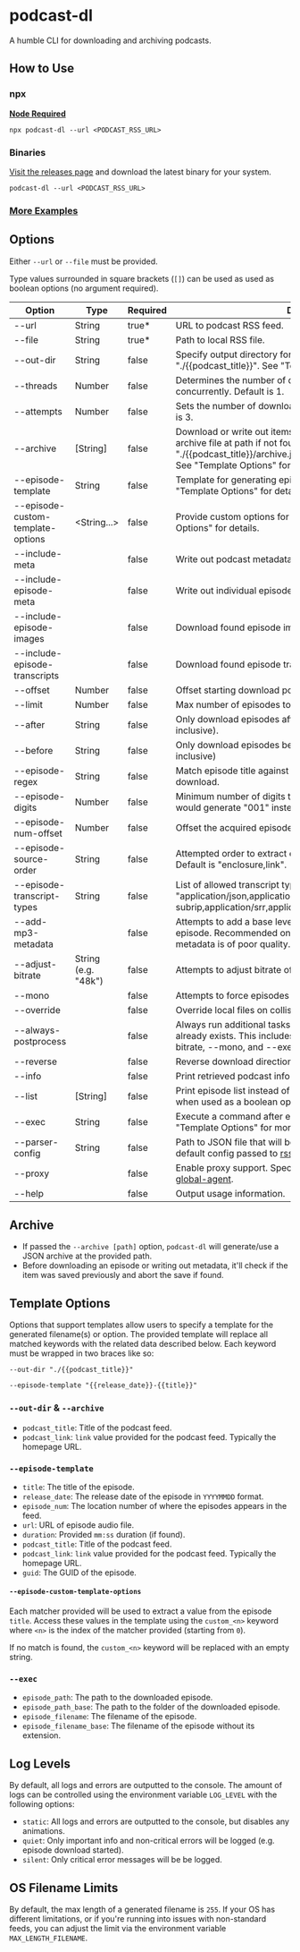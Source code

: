 # podcast-dl

A humble CLI for downloading and archiving podcasts.

## How to Use

### npx

**[Node Required](https://nodejs.org/en/)**

`npx podcast-dl --url <PODCAST_RSS_URL>`

### Binaries

[Visit the releases page](https://github.com/lightpohl/podcast-dl/releases) and download the latest binary for your system.

`podcast-dl --url <PODCAST_RSS_URL>`

### [More Examples](./docs/examples.md)

## Options

Either `--url` or `--file` must be provided.

Type values surrounded in square brackets (`[]`) can be used as used as boolean options (no argument required).

| Option                            | Type                | Required | Description                                                                                                                                                                                                                 |
| --------------------------------- | ------------------- | -------- | --------------------------------------------------------------------------------------------------------------------------------------------------------------------------------------------------------------------------- |
| --url                             | String              | true\*   | URL to podcast RSS feed.                                                                                                                                                                                                    |
| --file                            | String              | true\*   | Path to local RSS file.                                                                                                                                                                                                     |
| --out-dir                         | String              | false    | Specify output directory for episodes and metadata. Defaults to "./{{podcast_title}}". See "Template Options" for more details.                                                                                             |
| --threads                         | Number              | false    | Determines the number of downloads that will happen concurrently. Default is 1.                                                                                                                                             |
| --attempts                        | Number              | false    | Sets the number of download attempts per individual file. Default is 3.                                                                                                                                                     |
| --archive                         | [String]            | false    | Download or write out items not listed in archive file. Generates archive file at path if not found. Defaults to "./{{podcast_title}}/archive.json" when used as a boolean option. See "Template Options" for more details. |
| --episode-template                | String              | false    | Template for generating episode related filenames. See "Template Options" for details.                                                                                                                                      |
| --episode-custom-template-options | <String...>         | false    | Provide custom options for the episode template. See "Template Options" for details.                                                                                                                                        |
| --include-meta                    |                     | false    | Write out podcast metadata to JSON.                                                                                                                                                                                         |
| --include-episode-meta            |                     | false    | Write out individual episode metadata **to** JSON.                                                                                                                                                                          |
| --include-episode-images          |                     | false    | Download found episode images.                                                                                                                                                                                              |
| --include-episode-transcripts     |                     | false    | Download found episode transcripts.                                                                                                                                                                                         |
| --offset                          | Number              | false    | Offset starting download position. Default is 0.                                                                                                                                                                            |
| --limit                           | Number              | false    | Max number of episodes to download. Downloads all by default.                                                                                                                                                               |
| --after                           | String              | false    | Only download episodes after this date (i.e. MM/DD/YYY, inclusive).                                                                                                                                                         |
| --before                          | String              | false    | Only download episodes before this date (i.e. MM/DD/YYY, inclusive)                                                                                                                                                         |
| --episode-regex                   | String              | false    | Match episode title against provided regex before starting download.                                                                                                                                                        |
| --episode-digits                  | Number              | false    | Minimum number of digits to use for episode numbering (e.g. 3 would generate "001" instead of "1"). Default is 0.                                                                                                           |
| --episode-num-offset              | Number              | false    | Offset the acquired episode number. Default is 0.                                                                                                                                                                           |
| --episode-source-order            | String              | false    | Attempted order to extract episode audio URL from RSS feed. Default is "enclosure,link".                                                                                                                                    |
| --episode-transcript-types        | String              | false    | List of allowed transcript types in preferred order. Default is "application/json,application/x-subrip,application/srr,application/srt,text/vtt,text/html,text/plain".                                                      |
| --add-mp3-metadata                |                     | false    | Attempts to add a base level of episode metadata to each episode. Recommended only in cases where the original metadata is of poor quality. (**ffmpeg required**)                                                           |
| --adjust-bitrate                  | String (e.g. "48k") | false    | Attempts to adjust bitrate of episodes. (**ffmpeg required**)                                                                                                                                                               |
| --mono                            |                     | false    | Attempts to force episodes into mono. (**ffmpeg required**)                                                                                                                                                                 |
| --override                        |                     | false    | Override local files on collision.                                                                                                                                                                                          |
| --always-postprocess              |                     | false    | Always run additional tasks on the file regardless if the file already exists. This includes --add-mp3-metadata, --adjust-bitrate, --mono, and --exec.                                                                      |
| --reverse                         |                     | false    | Reverse download direction and start at last RSS item.                                                                                                                                                                      |
| --info                            |                     | false    | Print retrieved podcast info instead of downloading.                                                                                                                                                                        |
| --list                            | [String]            | false    | Print episode list instead of downloading. Defaults to "table" when used as a boolean option. "json" is also supported.                                                                                                     |
| --exec                            | String              | false    | Execute a command after each episode is downloaded. See "Template Options" for more details.                                                                                                                                |
| --parser-config                   | String              | false    | Path to JSON file that will be parsed and used to override the default config passed to [rss-parser](https://github.com/rbren/rss-parser#xml-options).                                                                      |
| --proxy                           |                     | false    | Enable proxy support. Specify environment variables listed by [global-agent](https://github.com/gajus/global-agent#environment-variables).                                                                                  |
| --help                            |                     | false    | Output usage information.                                                                                                                                                                                                   |

## Archive

- If passed the `--archive [path]` option, `podcast-dl` will generate/use a JSON archive at the provided path.
- Before downloading an episode or writing out metadata, it'll check if the item was saved previously and abort the save if found.

## Template Options

Options that support templates allow users to specify a template for the generated filename(s) or option. The provided template will replace all matched keywords with the related data described below. Each keyword must be wrapped in two braces like so:

`--out-dir "./{{podcast_title}}"`

`--episode-template "{{release_date}}-{{title}}"`

### `--out-dir` & `--archive`

- `podcast_title`: Title of the podcast feed.
- `podcast_link`: `link` value provided for the podcast feed. Typically the homepage URL.

### `--episode-template`

- `title`: The title of the episode.
- `release_date`: The release date of the episode in `YYYYMMDD` format.
- `episode_num`: The location number of where the episodes appears in the feed.
- `url`: URL of episode audio file.
- `duration`: Provided `mm:ss` duration (if found).
- `podcast_title`: Title of the podcast feed.
- `podcast_link`: `link` value provided for the podcast feed. Typically the homepage URL.
- `guid`: The GUID of the episode.

#### `--episode-custom-template-options`

Each matcher provided will be used to extract a value from the episode `title`. Access these values in the template using the `custom_<n>` keyword where `<n>` is the index of the matcher provided (starting from `0`).

If no match is found, the `custom_<n>` keyword will be replaced with an empty string.

### `--exec`

- `episode_path`: The path to the downloaded episode.
- `episode_path_base`: The path to the folder of the downloaded episode.
- `episode_filename`: The filename of the episode.
- `episode_filename_base`: The filename of the episode without its extension.

## Log Levels

By default, all logs and errors are outputted to the console. The amount of logs can be controlled using the environment variable `LOG_LEVEL` with the following options:

- `static`: All logs and errors are outputted to the console, but disables any animations.
- `quiet`: Only important info and non-critical errors will be logged (e.g. episode download started).
- `silent`: Only critical error messages will be be logged.

## OS Filename Limits

By default, the max length of a generated filename is `255`. If your OS has different limitations, or if you're running into issues with non-standard feeds, you can adjust the limit via the environment variable `MAX_LENGTH_FILENAME`.
